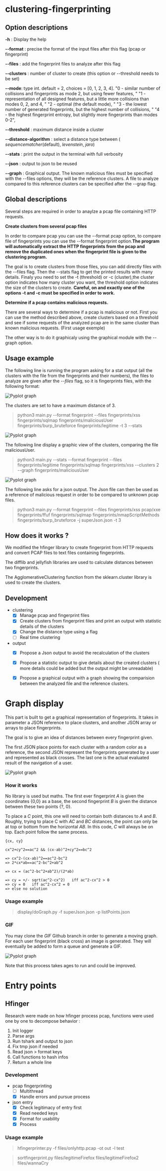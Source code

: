 # clustering-fingerprinting

## Option descriptions
**-h** : Display the help 

**--format** : precise the format of the input files after this flag (pcap or fingerprint)

**--files** : add the fingerprint files to analyze after this flag

**--clusters** : number of cluster to create (this option or --threshold needs to be set)

**--mode**: type int.
    default = 2,
    choices = [0, 1, 2, 3, 4].
    "0 - similar number of collisions and fingerprints as mode 2, but using fewer features, "
    "1 - representation of all designed features, but a little more collisions than modes 0, 2, and 4, "
    "2 - optimal (the default mode), "
    "3 - the lowest number of generated fingerprints, but the highest number of collisions, "
    "4 - the highest fingerprint entropy, but slightly more fingerprints than modes 0-2",

**--threshold** : maximum distance inside a cluster

**--distance-algorithm** : select a distance type between ( _sequencematcher_(default), _levenstein_, _jaro_)
    
**--stats** : print the output in the terminal with full verbosity

**--json** : output to json to be reused

**--graph** : Graphical output. The known malicious files must be specified with the --files options, they will be the reference clusters. A file to analyze compared to this reference clusters can be specified after the --grap flag.

## Global descriptions
Several steps are required in order to anaylze a pcap file containing HTTP requests.


**Create clusters from several pcap files**

In order to compare pcap you can use the --format pcap option, to compare file of fingerprints you can use the --format fingerprint option.**The program will automatically extract the HTTP fingerprints from the pcap and remove the duplicated ones when the fingerprint file is given to the clustering program.**


The goal is to create clusters from those files, you can add directly files with the --files flag. Then the --stats flag to get the printed results with many details. Finaly you need to set the -t (threshold) or -c (cluster),the cluster option indicates how many cluster you want, the threshold option indicates the size of the clusters to create. **Careful, on and exactly one of the options -t and -c must be specified in order to work.** 


**Determine if a pcap contains malicious requests.**

There are several ways to determine if a pcap is malicious or not. First you can use the method described above, create clusters based on a threshold and see if some requests of the analyzed pcap are in the same cluster than known malicious requests. (First usage exemple) 

The other way is to do it graphicaly using the graphical module with the --graph option. 


## Usage example
The following line is running the program asking for a stat output (all the clusters with the file from the fingerprints and their numbers), the files to analyze are given after the _--files_ flag, so it is fingerprints files, with the following format:

![Pyplot graph](fingerprintFileFormat.png)

The clusters are set to have a maximum distance of 3. 
> python3 main.py --format fingerprint --files fingerprints/xss fingerprints/sqlmap fingerprints/maliciousUser fingerprints/burp_bruteforce fingerprints/legitime -t 3 --stats

![Pyplot graph](result_exemple.png)

The following line display a graphic view of the clusters, comparing the file maliciousUser.
>python3 main.py --stats --format fingerprint --files fingerprints/legitime fingerprints/sqlmap fingerprints/xss --clusters 2 --graph fingerprints/maliciousUser

![Pyplot graph](graphicalResult.png)

The following line asks for a json output. The Json file can then be used as a reference of malicious request in order to be compared to unknown pcap files. 
> python3 main.py --format fingerprint --files fingerprints/xss pcap/xxe fingerprints/ffuf fingerprints/sqlmap fingerprints/nmapScriptMethods fingerprints/burp_bruteforce -j superJson.json -t 3


## How does it works ? 

We modified the hfinger library to create fingerprint from HTTP requests and convert PCAP files to text files containing fingerprints. 

The difflib and jellyfish libraries are used to calculate distances between two fingerprints. 

The AgglomerativeClustering function from the sklearn.cluster library is used to create the clusters. 

## Development

- clustering
    - [x] Manage pcap and fingerprint files
    - [x] Create clusters from fingerprint files and print an output with statistic details of the clusters
    - [x] Change the distance type using a flag
    - [ ] Real time clustering 
- output
    - [x] Propose a Json output to avoid the recalculation of the clusters
    - [x] Propose a statistic output to give details about the created clusters ( more details could be added but the output might be unreadable)
    - [x] Propose a graphical output with a graph showing the comparision between the analyzed file and the reference clusters. 
    

# Graph display
This part is built to get a graphical representation of fingerprints. It takes in parameter a JSON reference to place clusters, and another JSON array or arrays to place fingerprints. 

The goal is to give an idea of distances between every fingerprint given.

The first JSON place points for each cluster with a random color as a reference, the second JSON represent the fingerprints generated by a user and represented as black crosses. The last one is the actual evaluated result of the navigation of a user. 

![Pyplot graph](display/fg.png)

### How it works
No library is used but maths. The first ever fingerprint _A_ is given the coordinates {0,0} as a base, the second fingerprint _B_ is given the distance between these two points {?, 0}.

To place a _C_ point, this one will need to contain both distances to _A_ and _B_. Roughly, trying to place C with _AC_ and _BC_ distances, the point can only be at top or bottom from the horizontal _AB_. 
In this code, _C_ will always be on top. Each point follow the same process.

```
{cx, cy}

cx^2+cy^2==ac^2 && (cx-ab)^2+cy^2==bc^2

=> cx^2-(cx-ab)^2==ac^2-bc^2
=> 2*cx*ab==ac^2-bc^2+ab^2

=> cx = (ac^2-bc^2+ab^2)/(2*ab)

=> cy = +/- sqrt(ac^2-cx^2)   iff ac^2-cx^2 > 0
=> cy = 0   iff ac^2-cx^2 = 0
=> else no solution
```

### Usage example
> display/doGraph.py -f superJson.json -p listPoints.json

### GIF
You may clone the _GIF_ Github branch in order to generate a moving graph. For each user fingerprint (black cross) an image is generated. They will eventually be added to form a queue and generate a GIF.

![Pyplot graph](display/mygif.gif)

Note that this process takes ages to run and could be improved.

# Entry points
## Hfinger

Research were made on how hfinger process pcap, functions were used one by one to decompose behavior :

1. Init logger
2. Parse args
3. Run tshark and output to json
4. Fix tmp json if needed
5. Read json > format keys
6. Call functions to hash infos
7. Return a whole line

### Development

- pcap fingerprinting
    - [ ] Multithread 
    - [x] Handle errors and pursue process
- json entry
    - [x] Check legitimacy of entry first
    - [x] Read needed keys
    - [x] Format for usability
    - [x] Process

### Usage example
> hfingerprinter.py -f files/onlyhttp.pcap -ot out -l test

> sortfingerprint.py files/legitimeFirefox files/legitimeFirefox2 files/wannaCry
